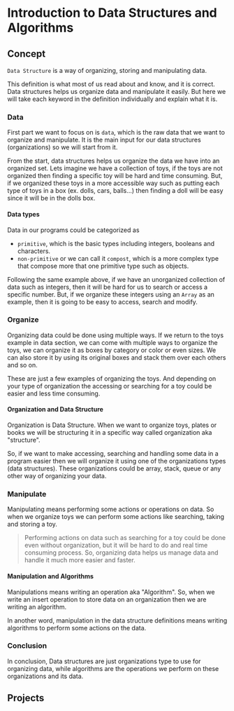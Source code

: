 # Introduction to Data Structures and Algorithms

## Concept
`Data Structure` is a way of organizing, storing and manipulating data. 

This definition is what most of us read about and know, and it is correct. Data structures helps us organize data and manipulate it easily. But here we will take each keyword in the definition individually and explain what it is.

### Data
First part we want to focus on is `data`, which is the raw data that we want to organize and manipulate. It is the main input for our data structures (organizations) so we will start from it. 

From the start, data structures helps us organize the data we have into an organized set. Lets imagine we have a collection of toys, if the toys are not organized then finding a specific toy will be hard and time consuming. But, if we organized these toys in a more accessible way such as putting each type of toys in a box (ex. dolls, cars, balls...) then finding a doll will be easy since it will be in the dolls box.

#### Data types
Data in our programs could be categorized as
-  `primitive`, which is the basic types including integers, booleans and characters.
-  `non-primitive` or we can call it `compost`, which is a more complex type that compose more that one primitive type such as objects.

Following the same example above, if we have an unorganized collection of data such as integers, then it will be hard for us to search or access a specific number. But, if we organize these integers using an `Array` as an example, then it is going to be easy to access, search and modify.


### Organize
Organizing data could be done using multiple ways. If we return to the toys example in data section, we can come with multiple ways to organize the toys, we can organize it as boxes by category or color or even sizes. We can also store it by using its original boxes and stack them over each others and so on. 

These are just a few examples of organizing the toys. And depending on your type of organization the accessing or searching for a toy could be easier and less time consuming.

#### Organization and Data Structure
Organization is Data Structure. When we want to organize toys, plates or books we will be structuring it in a specific way called organization aka "structure". 

So, if we want to make accessing, searching and handling some data in a program easier then we will organize it using one of the organizations types (data structures). These organizations could be array, stack, queue or any other way of organizing your data.


### Manipulate 
Manipulating means performing some actions or operations on data. So when we organize toys we can perform some actions like searching, taking and storing a toy.

> Performing actions on data such as searching for a toy could be done even without organization, but it will be hard to do and real time consuming process. So, organizing data helps us manage data and handle it much more easier and faster.

#### Manipulation and Algorithms
Manipulations means writing an operation aka "Algorithm". So, when we write an insert operation to store data on an organization then we are writing an algorithm. 

In another word, manipulation in the data structure definitions means writing algorithms to perform some actions on the data.

### Conclusion 

In conclusion, Data structures are just organizations type to use for organizing data, while algorithms are the operations we perform on these organizations and its data.


## Projects
<!-- the project should be using one of the animation tools to structure data in any way. and perform some action on it such as inserting a value -->